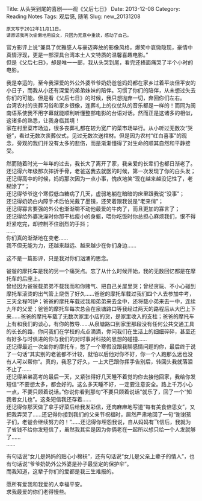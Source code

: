 Title: 从头哭到尾的喜剧——观《父后七日》
Date: 2013-12-08
Category: Reading Notes
Tags: 观后感, 随笔
Slug: new_20131208

	原文写于2012年11月11日。
	请原谅我再次偷懒地用旧文，只因为无意中重读，感动了自己。

官方影评上说“兼具了优雅感人与豪迈奔放的影像风格，爆笑中哀恸隐现，豪情中真情浮现，更是一部深具台湾本土人文特质的温馨喜趣电影。”  
但是《父后七日》，却是唯一一部，我从头哭到尾，看完还捂面痛哭了半个小时的电影。  
    
我是幸运的，至今我深爱的外公外婆爷爷奶奶爸爸妈妈都在家乡过着平淡但平安的小日子，而我从小还有深爱的弟弟妹妹的陪伴。习惯了你们的陪伴，从未想过失去你们的可能。但是看《父后七日》的时候，我只想抛弃一切，奔回你们左右。  
台湾农村的丧葬习俗和家乡很像，连葬礼上的仪仗队的音乐都是一样的！而同为闽南语系使我不用字幕就能顺利听懂整部电影的台语对话。然而正是这诸多的相似，这诸多的熟悉，让我身临其境！  
家在村里菜市场边，很多丧葬礼都在较为宽广的菜市场举行。从小听过无数次“哭爸”，看过无数次丧葬仪式，见过无数次送棺材。但是因为农村“红白喜事”的观念，旁观的我们并没有太多的悲伤，而是渐渐懂得了对生命的顺其自然和平静接受。

然而随着时光一年年的过去，我长大了离开了家，我亲爱的长辈们也都日渐老了。  
还记得六年级那次摔折手骨，老爸送我去就医的时候，第一次发现了你的白头发；  
还记得高中的时候，妈妈那次因为一点小事，愧疚地笑“现在越来越没记性了，老糊涂了”；  
还记得爷爷这个寒假低血糖病了几天，虚弱地躺在暗暗的床里跟我说“没事”；  
还记得奶奶白内障手术后怕光戴了墨镜，还笑着跟我说是“老来俏”；  
还记得寡言要强的外公也渐渐嚼不动他最爱的牛肉了，而且更加的寡言了；  
还记得给外婆洗澡时你那干枯瘦小的身躯，喂你吃饭时你总担心麻烦我们，恨不得赶紧吃完，却控制不住剧烈的手抖；  
……  
你们真的渐渐地在变老……  
我不但无能为力，还越来越远、越来越少在你们身边……  

这不是一篇影评，只是我对你们汹涌的思念。

爸爸的摩托车是我的另一个痛哭点。忘了从什么时候开始，我的无数回忆都是在摩托车的后座上。  
曾经因为爸爸载弟弟不载我而和你赌气、把自己关屋里哭；曾经贪玩、不小心碰到摩托车滚烫的出气管上烧伤了好久……爸爸的摩托车载过我们四个人去参加中考，三天全程呵护；爸爸的摩托车载过我和弟弟来去金中，还将载小弟来去一中，连续九年的父爱；爸爸的摩托车每次总会在泉塘路口等我经过两天的路程后从大巴上下来……爸爸的摩托车载了无数次家里小店的货，是家里收入的支柱；爸爸的摩托车上有和我们的谈心，有你的教导……从泉塘路口到家里那段没有任何公共交通工具的长长的路，你问我们在学校的点点滴滴，你问我们在生活上的细细碎碎，甚至还有好多与时俱进的你与我们的对时事对科技的思想的碰撞……  
还记得最近一次坐你的摩托车，憋了一个寒假没跟我聊感情问题的你，最后终于说了一句话“其实别的老爸都不计较，就怕以后他对你不好，你一个人跑那么远也没有人可以帮你”。真的，我忍了好久，一上大巴跟你挥手告别后，转回头我就落泪不止了……  
还记得弟弟高考的最后一天，又紧张得好几天睡不着觉的你去接他回家，我给你发短信“不要想太多，都会好的。这么多天睡不好，一定要注意安全。路上千万小心一点，不要只顾着说话。”你说你看到那句“不要只顾着说话”就乐了，回了一个“知我者女儿也”。这条短信我还存着……  
还记得你那天做了拿手好菜后给我发彩信，还肉麻麻地写道“每有美食倍思女”，又把我弄哭了……还记得你接到我们的父亲节祝福时，居然严肃地回了一句“谢谢孩子们，老爸会继续努力的！”……还记得你埋怨我说，自从妈妈有飞信后，我就为了省钱不给你发短信了，虽然我其实是因为你俩老在一起所以想只给一个人发就够了……  
……

有句话说“女儿是妈妈的贴心小棉袄”，还有句话说“女儿是父亲上辈子的情人”，也有句话说“爷爷奶奶外公外婆是孙子最坚定的保护伞”。  
而我知道，这辈子你们的爱都是我三生难报的。  

愿所有爱我和我爱的人幸福平安。  
求我最爱的你们老得慢些。